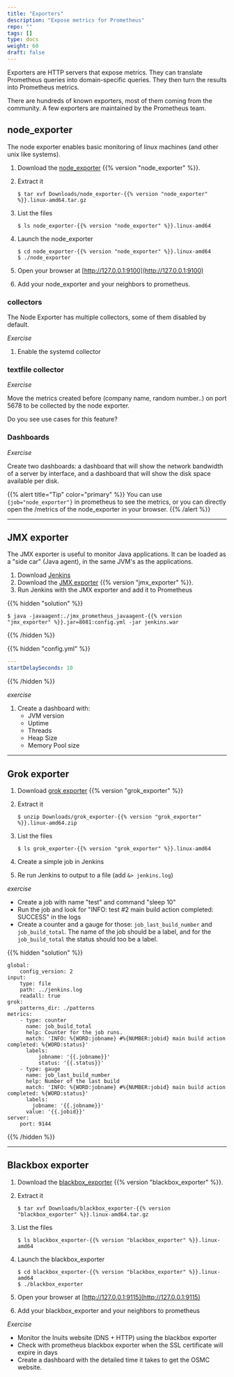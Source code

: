 ```yaml
---
title: "Exporters"
description: "Expose metrics for Prometheus"
repo: ""
tags: []
type: docs
weight: 60
draft: false
---
```



Exporters are HTTP servers that expose metrics. They can translate Prometheus
queries into domain-specific queries. They then turn the results into Prometheus
metrics.

There are hundreds of known exporters, most of them coming from the community. A
few exporters are maintained by the Prometheus team.

## node_exporter

The node exporter enables basic monitoring of linux machines (and other unix
like systems).

1. Download the [node_exporter](https://prometheus.io/download/) {{% version "node_exporter" %}}.
1. Extract it

    ```shell
    $ tar xvf Downloads/node_exporter-{{% version "node_exporter" %}}.linux-amd64.tar.gz
    ```

1. List the files

    ```shell
    $ ls node_exporter-{{% version "node_exporter" %}}.linux-amd64
    ```

1. Launch the node_exporter

    ```shell
    $ cd node_exporter-{{% version "node_exporter" %}}.linux-amd64
    $ ./node_exporter
    ```

1. Open your browser at [http://127.0.0.1:9100](http://127.0.0.1:9100)
1. Add your node_exporter and your neighbors to prometheus.

### collectors

The Node Exporter has multiple collectors, some of them disabled by default.

*Exercise*

1. Enable the systemd collector

### textfile collector

*Exercise*

Move the metrics created before (company name, random number..) on port 5678 to
be collected by the node exporter.

Do you see use cases for this feature?

### Dashboards

*Exercise*

Create two dashboards: a dashboard that will show the network bandwidth of a
server by interface, and a dashboard that will show the disk space available per
disk.

{{% alert title="Tip" color="primary" %}}
You can use `{job="node_exporter"}` in prometheus to see the metrics, or you
can directly open the /metrics of the node_exporter in your browser.
{{% /alert %}}

---

## JMX exporter


The JMX exporter is useful to monitor Java applications. It can be loaded as a
"side car" (Java agent), in the same JVM's as the applications.

1. Download [Jenkins](https://jenkins.io/download/)
1. Download the [JMX
   exporter](https://github.com/prometheus/jmx_exporter) {{% version "jmx_exporter" %}}.
1. Run Jenkins with the JMX exporter and add it to Prometheus

{{% hidden "solution" %}}
```shell
$ java -javaagent:./jmx_prometheus_javaagent-{{% version "jmx_exporter" %}}.jar=8081:config.yml -jar jenkins.war
```
{{% /hidden %}}

{{% hidden "config.yml" %}}
```yaml
---
startDelaySeconds: 10
```
{{% /hidden %}}

*exercise*

1. Create a dashboard with:
    - JVM version
    - Uptime
    - Threads
    - Heap Size
    - Memory Pool size

---

## Grok exporter

1. Download [grok exporter](https://github.com/fstab/grok_exporter) {{% version "grok_exporter" %}}
1. Extract it

    ```shell
    $ unzip Downloads/grok_exporter-{{% version "grok_exporter" %}}.linux-amd64.zip
    ```

1. List the files

    ```shell
    $ ls grok_exporter-{{% version "grok_exporter" %}}.linux-amd64
    ```

1. Create a simple job in Jenkins
1. Re run Jenkins to output to a file (add `&> jenkins.log`)

*exercise*

- Create a job with name "test" and command "sleep 10"
- Run the job and look for "INFO: test #2 main build action completed: SUCCESS"
  in the logs
- Create a counter and a gauge for those: `job_last_build_number` and
  `job_build_total`. The name of the job should be a label, and for the
  `job_build_total` the status should too be a label.

{{% hidden "solution" %}}
```
global:
    config_version: 2
input:
    type: file
    path: ../jenkins.log
    readall: true
grok:
    patterns_dir: ./patterns
metrics:
    - type: counter
      name: job_build_total
      help: Counter for the job runs.
      match: 'INFO: %{WORD:jobname} #%{NUMBER:jobid} main build action
completed: %{WORD:status}'
      labels:
          jobname: '{{.jobname}}'
          status: '{{.status}}'
    - type: gauge
      name: job_last_build_number
      help: Number of the last build
      match: 'INFO: %{WORD:jobname} #%{NUMBER:jobid} main build action
completed: %{WORD:status}'
      labels:
        jobname: '{{.jobname}}'
      value: '{{.jobid}}'
server:
    port: 9144
```
{{% /hidden %}}

---


## Blackbox exporter

1. Download the [blackbox_exporter](https://prometheus.io/download/) {{% version "blackbox_exporter" %}}.
1. Extract it

    ```shell
    $ tar xvf Downloads/blackbox_exporter-{{% version "blackbox_exporter" %}}.linux-amd64.tar.gz
    ```

1. List the files

    ```shell
    $ ls blackbox_exporter-{{% version "blackbox_exporter" %}}.linux-amd64
    ```

1. Launch the blackbox_exporter

    ```shell
    $ cd blackbox_exporter-{{% version "blackbox_exporter" %}}.linux-amd64
    $ ./blackbox_exporter
    ```

1. Open your browser at [http://127.0.0.1:9115](http://127.0.0.1:9115)
1. Add your blackbox_exporter and your neighbors to prometheus

*Exercise*

- Monitor the Inuits website (DNS + HTTP) using the blackbox exporter
- Check with prometheus blackbox exporter when the SSL certificate will expire
  in days
- Create a dashboard with the detailed time it takes to get the OSMC website.

